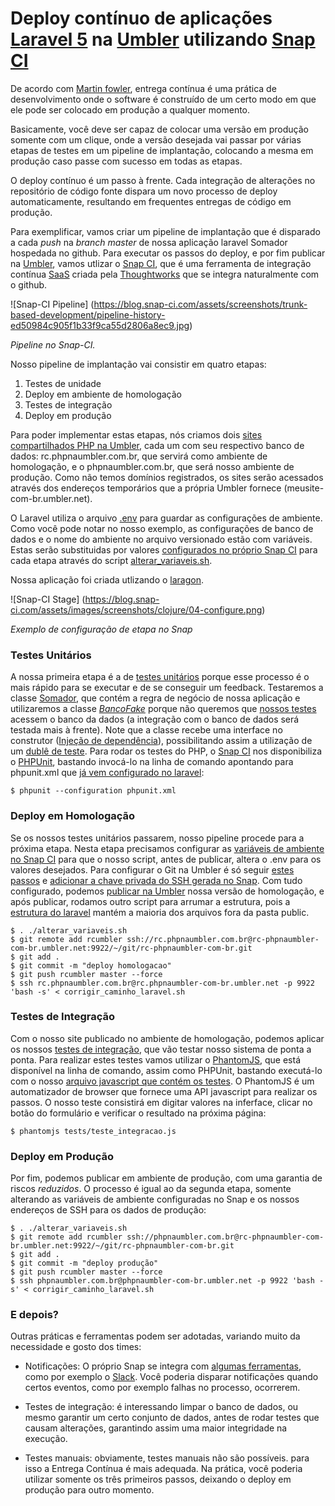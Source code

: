 # Deploy contínuo de aplicações [Laravel 5](http://laravel.com/) na [Umbler](https://www.Umbler.com) utilizando [Snap CI](https://snap-ci.com)

De acordo com [Martin fowler](http://martinfowler.com/bliki/ContinuousDelivery.html), entrega contínua é uma prática de desenvolvimento onde o software é construído de um certo modo em que ele pode ser colocado em produção a qualquer momento.

Basicamente, você deve ser capaz de colocar uma versão em produção somente com um clique, onde a versão desejada vai passar por várias etapas de testes em um pipeline de implantação, colocando a mesma em produção caso passe com sucesso em todas as etapas.

O deploy contínuo é um passo à frente. Cada integração de alterações no repositório de código fonte dispara um novo processo de deploy automaticamente, resultando em frequentes entregas de código em produção.

Para exemplificar, vamos criar um pipeline de implantação que é disparado a cada *push* na *branch master* de nossa aplicação laravel Somador hospedada no github. Para executar os passos do deploy, e por fim publicar na [Umbler](https://www.Umbler.com), vamos utlizar o [Snap CI](https:/https://snap-ci.com), que é uma ferramenta de integração contínua [SaaS](https://en.wikipedia.org/wiki/Software_as_a_service) criada pela [Thoughtworks](https://www.thoughtworks.com/) que se integra naturalmente com o github.

![Snap-CI Pipeline]
(https://blog.snap-ci.com/assets/screenshots/trunk-based-development/pipeline-history-ed50984c905f1b33f9ca55d2806a8ec9.jpg)

*Pipeline no Snap-CI.*

Nosso pipeline de implantação vai consistir em quatro etapas:

1. Testes de unidade
2. Deploy em ambiente de homologação
3. Testes de integração
4. Deploy em produção

Para poder implementar estas etapas, nós criamos dois [sites compartilhados PHP na Umbler](https://www.Umbler.com/br/hospedagem-de-sites), cada um com seu respectivo banco de dados: rc.phpnaumbler.com.br, que servirá como ambiente de homologação, e o phpnaumbler.com.br, que será nosso ambiente de produção. Como não temos domínios registrados, os sites serão acessados através dos endereços temporários que a própria Umbler fornece (meusite-com-br.umbler.net).

O Laravel utiliza o arquivo [.env](https://github.com/hebermattos/somador/blob/master/.env) para guardar as configurações de ambiente. Como você pode notar no nosso exemplo, as configurações de banco de dados e o nome do ambiente no arquivo versionado estão com variáveis. Estas serão substituidas por valores [configurados no próprio Snap CI](https://docs.snap-ci.com/pipeline/) para cada etapa através do script [alterar_variaveis.sh](https://github.com/hebermattos/somador/blob/master/alterar_variaveis.sh).

Nossa aplicação foi criada utlizando o [laragon](http://laragon.org/).

![Snap-CI Stage]
(https://blog.snap-ci.com/assets/images/screenshots/clojure/04-configure.png)

*Exemplo de configuração de etapa no Snap*

### Testes Unitários

A nossa primeira etapa é a de [testes unitários](https://pt.wikipedia.org/wiki/Teste_de_unidade) porque esse processo é o mais rápido para se executar e de se conseguir um feedback. Testaremos a classe [Somador](https://github.com/hebermattos/somador/blob/master/app/Src/Somador.php), que contém a regra de negócio de nossa aplicação e utilizaremos a classe *[BancoFake](https://github.com/hebermattos/somador/blob/master/app/Src/BancoFake.php)* porque não queremos que [nossos testes](https://github.com/hebermattos/somador/blob/master/tests/somadorTest.php) acessem o banco da dados (a integração com o banco de dados será testada mais à frente). Note que a classe recebe uma interface no construtor ([Injeção de dependência](https://pt.wikipedia.org/wiki/Inje%C3%A7%C3%A3o_de_depend%C3%AAncia)), possibilitando assim a utilização de um [dublê de teste](http://martinfowler.com/articles/mocksArentStubs.html#TheDifferenceBetweenMocksAndStubs). Para rodar os testes do PHP, o [Snap CI](https:/https://snap-ci.com) nos disponibiliza o [PHPUnit](https://phpunit.de/), bastando invocá-lo na linha de comando apontando para phpunit.xml que [já vem configurado no laravel](http://laravel.com/docs/5.1/testing):

``` 
$ phpunit --configuration phpunit.xml
``` 

### Deploy em Homologação

Se os nossos testes unitários passarem, nosso pipeline procede para a próxima etapa. Nesta etapa precisamos configurar as [variáveis de ambiente no Snap CI](https://docs.snap-ci.com/pipeline/)
para que o nosso script, antes de publicar, altera o .env para os valores desejados. Para configurar o Git na Umbler é só seguir [estes passos](http://help.Umbler.com/hc/pt-br/articles/205713329-Configurando-e-acessando-Git) e [adicionar a chave privada do SSH gerada no Snap](https://docs.snap-ci.com/getting-started/ssh-keys/). Com tudo configurado, podemos [publicar na Umbler](http://help.Umbler.com/hc/pt-br/articles/205713329-Configurando-e-acessando-Git) nossa versão de homologação, e após publicar, rodamos outro script para arrumar a estrutura, pois a [estrutura do laravel](http://laravel.com/docs/master/structure) mantém a maioria dos arquivos fora da pasta public.

``` 
$ . ./alterar_variaveis.sh
$ git remote add rcumbler ssh://rc.phpnaumbler.com.br@rc-phpnaumbler-com-br.umbler.net:9922/~/git/rc-phpnaumbler-com-br.git
$ git add .
$ git commit -m "deploy homologacao"
$ git push rcumbler master --force
$ ssh rc.phpnaumbler.com.br@rc.phpnaumbler-com-br.umbler.net -p 9922 'bash -s' < corrigir_caminho_laravel.sh
``` 

### Testes de Integração

Com o nosso site publicado no ambiente de homologação, podemos aplicar os nossos [testes de integração](https://pt.wikipedia.org/wiki/Teste_de_integra%C3%A7%C3%A3o), que vão testar nosso sistema de ponta a ponta. Para realizar estes testes vamos utilizar o [PhantomJS](http://phantomjs.org/), que está disponível na linha de comando, assim como PHPUnit, bastando executá-lo com o nosso [arquivo javascript que contém os testes](https://github.com/hebermattos/somador/blob/master/tests/teste_integracao.js). O PhantomJS é um automatizador de browser que fornece uma API javascript para realizar os passos. O nosso teste consistirá em digitar valores na inferface, clicar no botão do formulário e verificar o resultado na próxima página:

``` 
$ phantomjs tests/teste_integracao.js
``` 

### Deploy em Produção

Por fim, podemos publicar em ambiente de produção, com uma garantia de riscos *reduzidos*. O processo é igual ao da segunda etapa, somente alterando as variáveis de ambiente configuradas no Snap e os nossos endereços de SSH para os dados de produção:

``` 
$ . ./alterar_variaveis.sh
$ git remote add rcumbler ssh://phpnaumbler.com.br@rc-phpnaumbler-com-br.umbler.net:9922/~/git/rc-phpnaumbler-com-br.git
$ git add .
$ git commit -m "deploy produção"
$ git push rcumbler master --force
$ ssh phpnaumbler.com.br@phpnaumbler-com-br.umbler.net -p 9922 'bash -s' < corrigir_caminho_laravel.sh
``` 

### E depois?

Outras práticas e ferramentas podem ser adotadas, variando muito da necessidade e gosto dos times:

- Notificações: O próprio Snap se integra com [algumas ferramentas](https://docs.snap-ci.com/notifications/), como por exemplo o [Slack](https://slack.com/). Você poderia disparar notificações quando certos eventos, como por exemplo falhas no processo, ocorrerem.

- Testes de integração: é interessando limpar o banco de dados, ou mesmo garantir um certo conjunto de dados, antes de rodar testes que causam alterações, garantindo assim uma maior integridade na execução.

- Testes manuais: obviamente, testes manuais não são possíveis. para isso a Entrega Contínua é mais adequada. Na prática, você poderia utilizar somente os três primeiros passos, deixando o deploy em produção para outro momento.
